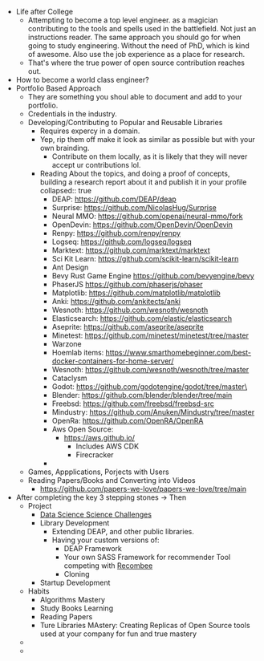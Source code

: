 - Life after College
	- Attempting to become a top level engineer. as a magician contributing to the tools and spells used in the battlefield. Not just an instructions reader. The same approach you should go for when going to study engineering. Without the need of PhD, which is kind of awesome. Also use the job experience as a place for research.
	- That's where the true power of open source contribution reaches out.
- How to become a world class engineer?
- Portfolio Based Approach
	- They are something you shoul able to document and add to your portfolio.
	- Credentials in the industry.
	- Developing/Contributing to Popular and Reusable Libraries
		- Requires expercy in a domain.
		- Yep, rip them off make it look as similar as possible but with your own brainding.
			- Contribute on them locally, as it is likely that they will never accept ur contributions lol.
		- Reading About the topics, and doing a proof of concepts, building a research report about it and publish it in your profile
		  collapsed:: true
			- DEAP: https://github.com/DEAP/deap
			- Surprise: https://github.com/NicolasHug/Surprise
			- Neural MMO: https://github.com/openai/neural-mmo/fork
			- OpenDevin: https://github.com/OpenDevin/OpenDevin
			- Renpy: https://github.com/renpy/renpy
			- Logseq: https://github.com/logseq/logseq
			- Marktext: https://github.com/marktext/marktext
			- Sci Kit Learn: https://github.com/scikit-learn/scikit-learn
			- Ant Design
			- Bevy Rust Game Engine  https://github.com/bevyengine/bevy
			- PhaserJS https://github.com/phaserjs/phaser
			- Matplotlib: https://github.com/matplotlib/matplotlib
			- Anki: https://github.com/ankitects/anki
			- Wesnoth: https://github.com/wesnoth/wesnoth
			- Elasticsearch: https://github.com/elastic/elasticsearch
			- Aseprite: https://github.com/aseprite/aseprite
			- Minetest: https://github.com/minetest/minetest/tree/master
			- Warzone
			- Hoemlab items: https://www.smarthomebeginner.com/best-docker-containers-for-home-server/
			- Wesnoth: https://github.com/wesnoth/wesnoth/tree/master
			- Cataclysm
			- Godot:  https://github.com/godotengine/godot/tree/master\
			- Blender: https://github.com/blender/blender/tree/main
			- Freebsd: https://github.com/freebsd/freebsd-src
			- Mindustry: https://github.com/Anuken/Mindustry/tree/master
			- OpenRa: https://github.com/OpenRA/OpenRA
			- Aws Open Source:
				- https://aws.github.io/
					- Includes AWS CDK
					- Firecracker
			-
	- Games, Appplications, Porjects  with Users
	- Reading Papers/Books and Converting into Videos
		- https://github.com/papers-we-love/papers-we-love/tree/main
- After completing the key 3 stepping stones -> Then
	- Project
		- [Data Science Science Challenges](https://www.kaggle.com/competitions)
		- Library Development
			- Extending DEAP, and other public libraries.
			- Having your custom versions of:
				- DEAP Framework
				- Your own SASS Framework for recommender Tool competing with [Recombee](https://www.recombee.com/?utm_source=google&utm_medium=cpc&utm_id=20925549817&utm_campaign=[S]-Recombee-US-CAN&utm_term=recommender%20api&utm_content=686815073181&gclid=Cj0KCQjwxqayBhDFARIsAANWRnSY8Lwp3IVVJ8MBvo_gKjUmZgK8gK7SfPBc3-6XBOHzcSbyT6RtCOoaAqWNEALw_wcB&gad_source=1)
				- Cloning
		- Startup Development
	- Habits
		- Algorithms Mastery
		- Study Books Learning
		- Reading Papers
		- Ture Libraries MAstery: Creating Replicas of Open Source tools used at your company for fun and true mastery
	-
	-